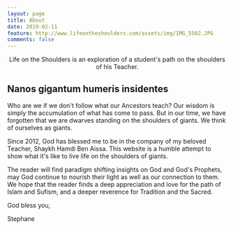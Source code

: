 ```yaml
---
layout: page
title: About
date: 2019-02-11
feature: http://www.lifeontheshoulders.com/assets/img/IMG_5502.JPG
comments: false
---
```

    
<center>Life on the Shoulders is an exploration of a student's path on the shoulders of his Teacher.</center>


## Nanos gigantum humeris insidentes


Who are we if we don't follow what our Ancestors teach? Our wisdom is simply the accumulation of what has come to pass. But in our time, we have forgotten that we are dwarves standing on the shoulders of giants. We think of ourselves as giants.

Since 2012, God has blessed me to be in the company of my beloved Teacher, Shaykh Hamdi Ben Aissa. This website is a humble attempt to show what it's like to live life on the shoulders of giants.

The reader will find paradigm shifting insights on God and God's Prophets, may God continue to nourish their light as well as our connection to them. We hope that the reader finds a deep appreciation and love for the path of Islam and Sufism, and a deeper reverence for Tradition and the Sacred.

God bless you,

Stephane
